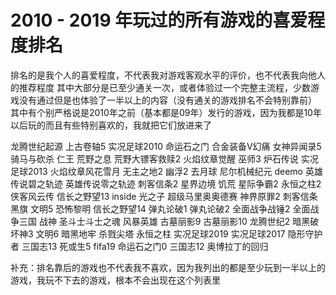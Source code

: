 # 2010 - 2019 年玩过的所有游戏的喜爱程度排名
排名的是我个人的喜爱程度，不代表我对游戏客观水平的评价，也不代表我向他人的推荐程度
其中大部分是已至少通关一次，或者体验过一个完整主流程，少数游戏没有通过但是也体验了一半以上的内容（没有通关的游戏排名不会特别靠前）
其中有个别严格说是2010年之前（基本都是09年）发行的游戏，因为我都是10年以后玩的而且有些特别喜欢的，我就把它们放进来了

龙腾世纪起源
上古卷轴5
实况足球2010
命运石之门
合金装备V幻痛
女神异闻录5
骑马与砍杀
仁王
荒野之息
荒野大镖客救赎2
火焰纹章觉醒
巫师3
炉石传说
实况足球2013
火焰纹章风花雪月
无主之地2
幽浮2
去月球
尼尔机械纪元
deemo
英雄传说碧之轨迹
英雄传说零之轨迹
刺客信条2
星界边境
饥荒
星际争霸2
永恒之柱2
侠客风云传
信长之野望13
inside
光之子
超级马里奥奥德赛
神界原罪2
刺客信条黑旗
文明5
恐怖黎明
信长之野望14
弹丸论破1
弹丸论破2
全面战争战锤2
全面战争三国
战神
圣斗士斗士之魂
风暴英雄
古墓丽影9
古墓丽影10
龙腾世纪2
暗黑破坏神3
文明6
暗黑地牢
杀戮尖塔
永恒之柱
实况足球2019
实况足球2017
隐形守护者
三国志13
死或生5
fifa19
命运石之门0
三国志12
奥博拉丁的回归

补充：排名靠后的游戏也不代表我不喜欢，因为我列出的都是至少玩到一半以上的游戏，我玩不下去的游戏，根本不会出现在这个列表里
